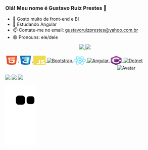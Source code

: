 ### Olá! Meu nome é Gustavo Ruiz Prestes 👋

- 🔭 Gosto muito de front-end e BI
- 🌱 Estudando Angular
- 📫 Contate-me no email: gustavoruizprestes@yahoo.com.br
- 😄 Pronouns: ele/dele


<div align="center">
  <a href="https://github.com/GustavoRuiz205">
  <img height="165em" src="https://github-readme-stats.vercel.app/api?username=GustavoRuiz205&show_icons=true&theme=dracula&include_all_commits=true&count_private=true"/>
  <img height="165em" src="https://github-readme-stats.vercel.app/api/top-langs/?username=GustavoRuiz205&layout=compact&langs_count=7&theme=dracula"/>
</div>
  
<div style="display: inline_block"><br>
  <img align="center" alt="HTML" height="30" width="40" src="https://raw.githubusercontent.com/devicons/devicon/master/icons/html5/html5-original.svg">
  <img align="center" alt="CSS" height="30" width="40" src="https://raw.githubusercontent.com/devicons/devicon/master/icons/css3/css3-original.svg">
  <img align="center" alt="Js" height="30" width="40" src="https://raw.githubusercontent.com/devicons/devicon/master/icons/javascript/javascript-plain.svg">
  <img align="center" alt="Bootstrap" height="30" width="40" src="https://cdn.jsdelivr.net/gh/devicons/devicon/icons/bootstrap/bootstrap-original.svg">
  <img align="center" alt="React" height="30" width="40" src="https://raw.githubusercontent.com/devicons/devicon/master/icons/react/react-original.svg">
  <img align="center" alt="Angular" height="30" width="40" src="https://cdn.jsdelivr.net/gh/devicons/devicon/icons/angularjs/angularjs-original.svg"">
  <img align="center" alt="Csharp" height="30" width="40" src="https://raw.githubusercontent.com/devicons/devicon/master/icons/csharp/csharp-original.svg">
  <img align="center" alt="Dotnet" height="30" width="40" src="https://cdn.jsdelivr.net/gh/devicons/devicon/icons/dot-net/dot-net-original.svg"> 
  <img align="right" alt="Avatar" height="150" width="150" src="https://lh3.googleusercontent.com/JicMhMyp_PjGlfebzdHsoAf9apxGV7VznTTYh_KRnNNZyFtHTdP2VDyV1WEwSA7gKxCc7fqU0EKcQevKWLyEnoYfnuW0BdAY82dPYxSAJiTlUAMzazwEEGqeljM59Cw5_FGGNOAhxUGr_vz_SmHBjFI7iiRH1ijSA0xBvE4K7IQ0i3L0hl0YLkOYDniftZDqwBxKMsMlJI2lS0V-YFHc45OreK-Eitp3VQGbF7Np8v6YIpJxEh0O21GtCRt54A1kUP-WKNdXqsit6fa8H7ESEw6PM51-TnHT4xTPFIhRkiHxXFhnAvdXrsf-TV094lGGiP54VCQLNOj_VAnGqUjM6P0efYDbmQeopr0Xu4PfFrQVYsL8RyVbQ07DDAvnf1NSiAWbLJEOBV_d1N6i79eIG3B8EzPmtBePy5OBMxhJnO9XS_qxWhiHRbhbInMyhIii7hKpgG7NZFCSt6kUzy7jWXB5YJb58gKEBs6h4P16-Tg8cXQQvcGCS-oVoNZpxBuWbhPeHYBDwu1Z_sCkpvRKBEjFyuwHmpzxtP6MgtwdBUKVFsmOtIIWoWajSeOzydv23ZL9eDf0tuYvrI2abpMtUAgIUlQjKt2cSj8BZkElR_bRn4AIy94wgJuTsbxWB09H9MXUDeM4Df3LxfSKk3i1q7XNfQYbe8zshnL92XAnC6d7qPyfWDtbmJBfVpjY65k79mwFrNu-5spr6BnoGfTgQLw=w399-h410-no?authuser=0">     
</div>
 
##
                                                                                                                                               
 <div> 
  <a href="https://www.facebook.com/gustavoruizprestes.ruiz.5/" target="_blank"><img src="https://img.shields.io/badge/Facebook-1877F2?style=for-the-badge&logo=facebook&logoColor=white" target="_blank"></a>                                                                                                                        <a href="https://www.instagram.com/gustavokatsuo/" target="_blank"><img src="https://img.shields.io/badge/-Instagram-%23E4405F?style=for-the-badge&logo=instagram&logoColor=white" target="_blank"></a>
  <a href="https://www.linkedin.com/in/gustavoprestes/" target="_blank"><img src="https://img.shields.io/badge/-LinkedIn-%230077B5?style=for-the-badge&logo=linkedin&logoColor=white" target="_blank"></a> 
  
 ![Snake animation](https://github.com/rafaballerini/rafaballerini/blob/output/github-contribution-grid-snake.svg)
</div>
 
